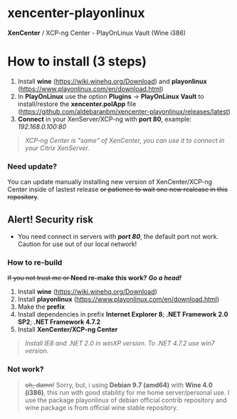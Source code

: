 # xencenter-playonlinux
**XenCenter** / XCP-ng Center - PlayOnLinux Vault (Wine i386)

# How to install (3 steps)
1. Install **wine** (https://wiki.winehq.org/Download) and **playonlinux** (https://www.playonlinux.com/en/download.html)
2. In **PlayOnLinux** use the option **Plugins** -> **PlayOnLinux Vault** to install/restore the **xencenter.polApp** file (https://github.com/aldebaranbm/xencenter-playonlinux/releases/latest)
3. **Connect** in your XenServer/XCP-ng with **port 80**, example: *192.168.0.100:80*
> *XCP-ng Center is "same" of XenCenter, you can use it to connect in your Citrix XenServer.*

### Need update?
You can update manually installing new version of XenCenter/XCP-ng Center inside of lastest release <s>or patience to wait one new realease in this repository</s>.
## Alert! Security risk
* You need connect in servers with ***port 80***, the default port not work. Caution for use out of our local network!
### How to re-build
<s>If you not trust me or </s>**Need re-make this work?** ***Go a head!***
1. Install **wine** (https://wiki.winehq.org/Download)
2. Install **playonlinux** (https://www.playonlinux.com/en/download.html)
3. Make the **prefix**
4. Install dependencies in prefix **Internet Explorer 8**; **.NET Framework 2.0 SP2**; **.NET Framework 4.7.2**
5. Install **XenCenter/XCP-ng Center**
> *Install IE8 and .NET 2.0 in winXP version. To .NET 4.7.2 use win7 version.*
### Not work?
> <s>oh, damn!</s> Sorry, but, i using **Debian 9.7 (amd64)** with **Wine 4.0 (i386)**, this run with good stability for me home server/personal use. I use the package playonlinux of debian official contrib repository and wine package is from official wine stable repository.
